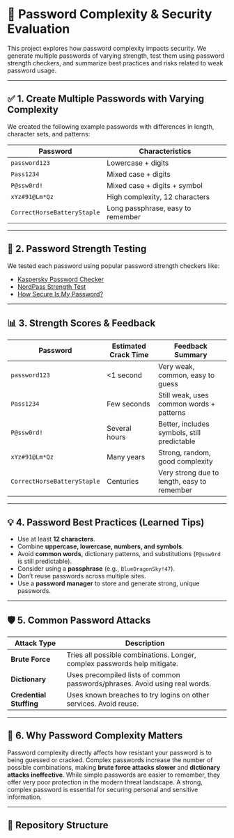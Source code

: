 # 🔐 Password Complexity & Security Evaluation

This project explores how password complexity impacts security. We generate multiple passwords of varying strength, test them using password strength checkers, and summarize best practices and risks related to weak password usage.

---

## ✅ 1. Create Multiple Passwords with Varying Complexity

We created the following example passwords with differences in length, character sets, and patterns:

| Password            | Characteristics                          |
|---------------------|-------------------------------------------|
| `password123`       | Lowercase + digits                        |
| `Pass1234`          | Mixed case + digits                       |
| `P@ssw0rd!`         | Mixed case + digits + symbol              |
| `xYz#91@Lm*Qz`      | High complexity, 12 characters            |
| `CorrectHorseBatteryStaple` | Long passphrase, easy to remember  |

---

## 🧪 2. Password Strength Testing

We tested each password using popular password strength checkers like:

- [Kaspersky Password Checker](https://password.kaspersky.com)
- [NordPass Strength Test](https://nordpass.com/password-strength-checker/)
- [How Secure Is My Password?](https://howsecureismypassword.net/)

---

## 📊 3. Strength Scores & Feedback

| Password                  | Estimated Crack Time    | Feedback Summary                           |
|---------------------------|-------------------------|---------------------------------------------|
| `password123`             | <1 second               | Very weak, common, easy to guess            |
| `Pass1234`                | Few seconds             | Still weak, uses common words + patterns    |
| `P@ssw0rd!`               | Several hours           | Better, includes symbols, still predictable |
| `xYz#91@Lm*Qz`            | Many years              | Strong, random, good complexity             |
| `CorrectHorseBatteryStaple` | Centuries              | Very strong due to length, easy to remember |

---

## 💡 4. Password Best Practices (Learned Tips)

- Use at least **12 characters**.
- Combine **uppercase, lowercase, numbers, and symbols**.
- Avoid **common words**, dictionary patterns, and substitutions (`P@ssw0rd` is still predictable).
- Consider using a **passphrase** (e.g., `BlueDragonSky!47`).
- Don’t reuse passwords across multiple sites.
- Use a **password manager** to store and generate strong, unique passwords.

---

## 🛡️ 5. Common Password Attacks

| Attack Type     | Description                                                                 |
|------------------|-----------------------------------------------------------------------------|
| **Brute Force**  | Tries all possible combinations. Longer, complex passwords help mitigate.  |
| **Dictionary**   | Uses precompiled lists of common passwords/phrases. Avoid using real words.|
| **Credential Stuffing** | Uses known breaches to try logins on other services. Avoid reuse.   |

---

## 🔐 6. Why Password Complexity Matters

Password complexity directly affects how resistant your password is to being guessed or cracked. Complex passwords increase the number of possible combinations, making **brute force attacks slower** and **dictionary attacks ineffective**. While simple passwords are easier to remember, they offer very poor protection in the modern threat landscape. A strong, complex password is essential for securing personal and sensitive information.

---

## 📁 Repository Structure

